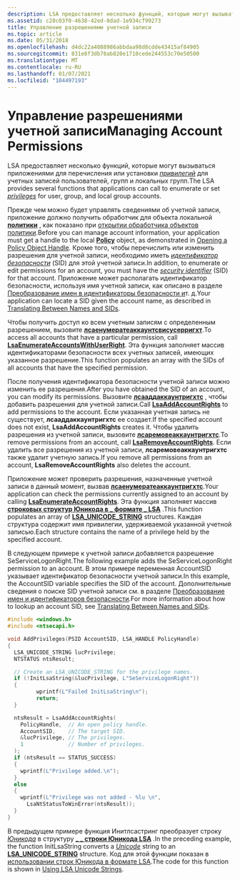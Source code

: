 ```yaml
---
description: LSA предоставляет несколько функций, которые могут вызываться приложениями для перечисления или установки привилегий для учетных записей пользователей, групп и локальных групп.
ms.assetid: c28c03f0-4638-42ed-8dad-1e934cf99273
title: Управление разрешениями учетной записи
ms.topic: article
ms.date: 05/31/2018
ms.openlocfilehash: d4dc22a4088986abbdaa98d8cdde43415af84905
ms.sourcegitcommit: 831e8f3db78ab820e1710cede244553c70e50500
ms.translationtype: MT
ms.contentlocale: ru-RU
ms.lasthandoff: 01/07/2021
ms.locfileid: "104497193"
---
```

# <a name="managing-account-permissions"></a><span data-ttu-id="1dfcb-103">Управление разрешениями учетной записи</span><span class="sxs-lookup"><span data-stu-id="1dfcb-103">Managing Account Permissions</span></span>

<span data-ttu-id="1dfcb-104">LSA предоставляет несколько функций, которые могут вызываться приложениями для перечисления или установки [*привилегий*](/windows/desktop/SecGloss/p-gly) для учетных записей пользователей, групп и локальных групп.</span><span class="sxs-lookup"><span data-stu-id="1dfcb-104">The LSA provides several functions that applications can call to enumerate or set [*privileges*](/windows/desktop/SecGloss/p-gly) for user, group, and local group accounts.</span></span>

<span data-ttu-id="1dfcb-105">Прежде чем можно будет управлять сведениями об учетной записи, приложение должно получить обработчик для объекта локальной [**политики**](policy-object.md) , как показано при [открытии обработчика объектов политики](opening-a-policy-object-handle.md).</span><span class="sxs-lookup"><span data-stu-id="1dfcb-105">Before you can manage account information, your application must get a handle to the local [**Policy**](policy-object.md) object, as demonstrated in [Opening a Policy Object Handle](opening-a-policy-object-handle.md).</span></span> <span data-ttu-id="1dfcb-106">Кроме того, чтобы перечислить или изменить разрешения для учетной записи, необходимо иметь [*идентификатор безопасности*](/windows/desktop/SecGloss/s-gly) (SID) для этой учетной записи.</span><span class="sxs-lookup"><span data-stu-id="1dfcb-106">In addition, to enumerate or edit permissions for an account, you must have the [*security identifier*](/windows/desktop/SecGloss/s-gly) (SID) for that account.</span></span> <span data-ttu-id="1dfcb-107">Приложение может располагать идентификатор безопасности, используя имя учетной записи, как описано в разделе [Преобразование имен в идентификаторы безопасности и](translating-between-names-and-sids.md)т. д.</span><span class="sxs-lookup"><span data-stu-id="1dfcb-107">Your application can locate a SID given the account name, as described in [Translating Between Names and SIDs](translating-between-names-and-sids.md).</span></span>

<span data-ttu-id="1dfcb-108">Чтобы получить доступ ко всем учетным записям с определенным разрешением, вызовите [**лсаенумератеаккаунтсвисусерригхт**](/windows/desktop/api/Ntsecapi/nf-ntsecapi-lsaenumerateaccountswithuserright).</span><span class="sxs-lookup"><span data-stu-id="1dfcb-108">To access all accounts that have a particular permission, call [**LsaEnumerateAccountsWithUserRight**](/windows/desktop/api/Ntsecapi/nf-ntsecapi-lsaenumerateaccountswithuserright).</span></span> <span data-ttu-id="1dfcb-109">Эта функция заполняет массив идентификаторами безопасности всех учетных записей, имеющих указанное разрешение.</span><span class="sxs-lookup"><span data-stu-id="1dfcb-109">This function populates an array with the SIDs of all accounts that have the specified permission.</span></span>

<span data-ttu-id="1dfcb-110">После получения идентификатора безопасности учетной записи можно изменить ее разрешения.</span><span class="sxs-lookup"><span data-stu-id="1dfcb-110">After you have obtained the SID of an account, you can modify its permissions.</span></span> <span data-ttu-id="1dfcb-111">Вызовите [**лсааддаккаунтригхтс**](/windows/desktop/api/Ntsecapi/nf-ntsecapi-lsaaddaccountrights) , чтобы добавить разрешения для учетной записи.</span><span class="sxs-lookup"><span data-stu-id="1dfcb-111">Call [**LsaAddAccountRights**](/windows/desktop/api/Ntsecapi/nf-ntsecapi-lsaaddaccountrights) to add permissions to the account.</span></span> <span data-ttu-id="1dfcb-112">Если указанная учетная запись не существует, **лсааддаккаунтригхтс** ее создает.</span><span class="sxs-lookup"><span data-stu-id="1dfcb-112">If the specified account does not exist, **LsaAddAccountRights** creates it.</span></span> <span data-ttu-id="1dfcb-113">Чтобы удалить разрешения из учетной записи, вызовите [**лсаремовеаккаунтригхтс**](/windows/desktop/api/Ntsecapi/nf-ntsecapi-lsaremoveaccountrights).</span><span class="sxs-lookup"><span data-stu-id="1dfcb-113">To remove permissions from an account, call [**LsaRemoveAccountRights**](/windows/desktop/api/Ntsecapi/nf-ntsecapi-lsaremoveaccountrights).</span></span> <span data-ttu-id="1dfcb-114">Если удалить все разрешения из учетной записи, **лсаремовеаккаунтригхтс** также удалит учетную запись.</span><span class="sxs-lookup"><span data-stu-id="1dfcb-114">If you remove all permissions from an account, **LsaRemoveAccountRights** also deletes the account.</span></span>

<span data-ttu-id="1dfcb-115">Приложение может проверить разрешения, назначенные учетной записи в данный момент, вызвав [**лсаенумератеаккаунтригхтс**](/windows/desktop/api/Ntsecapi/nf-ntsecapi-lsaenumerateaccountrights).</span><span class="sxs-lookup"><span data-stu-id="1dfcb-115">Your application can check the permissions currently assigned to an account by calling [**LsaEnumerateAccountRights**](/windows/desktop/api/Ntsecapi/nf-ntsecapi-lsaenumerateaccountrights).</span></span> <span data-ttu-id="1dfcb-116">Эта функция заполняет массив [**строковых структур Юникода в \_ формате \_ LSA**](/windows/desktop/api/lsalookup/ns-lsalookup-lsa_unicode_string) .</span><span class="sxs-lookup"><span data-stu-id="1dfcb-116">This function populates an array of [**LSA\_UNICODE\_STRING**](/windows/desktop/api/lsalookup/ns-lsalookup-lsa_unicode_string) structures.</span></span> <span data-ttu-id="1dfcb-117">Каждая структура содержит имя привилегии, удерживаемой указанной учетной записью.</span><span class="sxs-lookup"><span data-stu-id="1dfcb-117">Each structure contains the name of a privilege held by the specified account.</span></span>

<span data-ttu-id="1dfcb-118">В следующем примере к учетной записи добавляется разрешение SeServiceLogonRight.</span><span class="sxs-lookup"><span data-stu-id="1dfcb-118">The following example adds the SeServiceLogonRight permission to an account.</span></span> <span data-ttu-id="1dfcb-119">В этом примере переменная AccountSID указывает идентификатор безопасности учетной записи.</span><span class="sxs-lookup"><span data-stu-id="1dfcb-119">In this example, the AccountSID variable specifies the SID of the account.</span></span> <span data-ttu-id="1dfcb-120">Дополнительные сведения о поиске SID учетной записи см. в разделе [Преобразование имен и идентификаторов безопасности](translating-between-names-and-sids.md).</span><span class="sxs-lookup"><span data-stu-id="1dfcb-120">For more information about how to lookup an account SID, see [Translating Between Names and SIDs](translating-between-names-and-sids.md).</span></span>


```C++
#include <windows.h>
#include <ntsecapi.h>

void AddPrivileges(PSID AccountSID, LSA_HANDLE PolicyHandle)
{
  LSA_UNICODE_STRING lucPrivilege;
  NTSTATUS ntsResult;

  // Create an LSA_UNICODE_STRING for the privilege names.
  if (!InitLsaString(&lucPrivilege, L"SeServiceLogonRight"))
  {
         wprintf(L"Failed InitLsaString\n");
         return;
  }

  ntsResult = LsaAddAccountRights(
    PolicyHandle,  // An open policy handle.
    AccountSID,    // The target SID.
    &lucPrivilege, // The privileges.
    1              // Number of privileges.
  );                
  if (ntsResult == STATUS_SUCCESS) 
  {
    wprintf(L"Privilege added.\n");
  }
  else
  {
    wprintf(L"Privilege was not added - %lu \n",
      LsaNtStatusToWinError(ntsResult));
  }
} 
```



<span data-ttu-id="1dfcb-121">В предыдущем примере функция Инитлсастринг преобразует строку [*Юникода*](/windows/desktop/SecGloss/u-gly) в структуру [**\_ \_ строки Юникода LSA**](/windows/desktop/api/lsalookup/ns-lsalookup-lsa_unicode_string) .</span><span class="sxs-lookup"><span data-stu-id="1dfcb-121">In the preceding example, the function InitLsaString converts a [*Unicode*](/windows/desktop/SecGloss/u-gly) string to an [**LSA\_UNICODE\_STRING**](/windows/desktop/api/lsalookup/ns-lsalookup-lsa_unicode_string) structure.</span></span> <span data-ttu-id="1dfcb-122">Код для этой функции показан в [использовании строк Юникода в формате LSA](using-lsa-unicode-strings.md).</span><span class="sxs-lookup"><span data-stu-id="1dfcb-122">The code for this function is shown in [Using LSA Unicode Strings](using-lsa-unicode-strings.md).</span></span>

 

 
